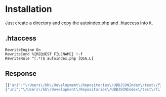 # Installation

Just create a directory and copy the autoindex.php and .htaccess into it.

## .htaccess
```
RewriteEngine On 
RewriteCond %{REQUEST_FILENAME} !-f 
RewriteRule ^(.*)$ autoindex.php [QSA,L]
```

## Response
```javascript
[{"uri":"\/Users\/kb\/Development\/Repositories\/UBBJSONIndex\/test\/file-a.txt","mime":"text\/plain","mtime":1351607764,"ctime":1351607764,"size":2},
{"uri":"\/Users\/kb\/Development\/Repositories\/UBBJSONIndex\/test\/file-b.html","mime":"text\/html","mtime":1351607784,"ctime":1351607784,"size":70}]
```
